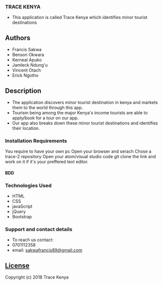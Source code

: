### TRACE KENYA
* This application is called Trace Kenya which identifies minor tourist destinations
## Authors
* Francis Sakwa
* Benson Okwara
* Kerneal Apuko
* Jamleck Ndung'u
* Vincent Otach
* Erick Ngotho
## Description
* The application discovers minor tourist destination in kenya and markets them to the world through this app.
* Tourism being among the major Kenya's income tourists are able to apply/book for a tour on our app.
* Our app also breaks down these minor tourist destinations and identifies their location.
### Installation Requirements
You require to have your own pc
Open your browser and serach
Chose a trace-2 repository
Open your atom/visual studio code
git clone the link and work on it if it's your preffered text editor.
#### BDD

### Technologies Used
* HTML
* CSS
* javaScript
* jQuery
* Bootstrap
### Support and contact details
* To reach us contact:
 * 0701112358
 * email: sakwafrancis89@gmail.com

## [License](https://opensource.org/licenses/MIT)
Copyright (c) 2018 Trace Kenya

